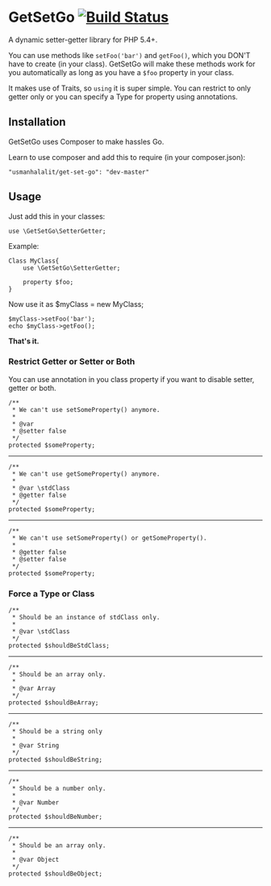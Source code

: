 # GetSetGo [![Build Status](https://travis-ci.org/usmanhalalit/GetSetGo.png?branch=master)](https://travis-ci.org/usmanhalalit/GetSetGo)
A dynamic setter-getter library for PHP 5.4+.

You can use methods like `setFoo('bar')` and `getFoo()`, which you DON'T have to create (in your class). GetSetGo will make these methods work for you automatically as long as you have a `$foo` property in your class. 

It makes use of Traits, so `using` it is super simple. You can restrict to only getter only or you can specify a Type for property using annotations.

## Installation

GetSetGo uses Composer to make hassles Go.

Learn to use composer and add this to require (in your composer.json):

    "usmanhalalit/get-set-go": "dev-master"

## Usage

Just add this in your classes:

    use \GetSetGo\SetterGetter;

Example:

    Class MyClass{
        use \GetSetGo\SetterGetter;
    	
		property $foo;
    }
Now use it as
	$myClass = new MyClass;
	
	$myClass->setFoo('bar');
	echo $myClass->getFoo();


**That's it.**

### Restrict Getter or Setter or Both

You can use annotation in you class property if you want to disable setter, getter or both.

	/**
	 * We can't use setSomeProperty() anymore.
	 *
	 * @var
	 * @setter false
	 */
	protected $someProperty;

___

	/**
	 * We can't use getSomeProperty() anymore.
	 *
	 * @var \stdClass
	 * @getter false
	 */
	protected $someProperty;

___


	/**
	 * We can't use setSomeProperty() or getSomeProperty().
	 *
	 * @getter false
	 * @setter false
	 */
	protected $someProperty;


### Force a Type or Class


    /**
     * Should be an instance of stdClass only.
     *
     * @var \stdClass
     */
    protected $shouldBeStdClass;

___

    /**
     * Should be an array only.
     *
     * @var Array
     */
    protected $shouldBeArray;

___

    /**
     * Should be a string only
     *
     * @var String
     */
    protected $shouldBeString;

___

    /**
     * Should be a number only.
     *
     * @var Number
     */
    protected $shouldBeNumber;

___

    /**
     * Should be an array only.
     *
     * @var Object
     */
    protected $shouldBeObject;
